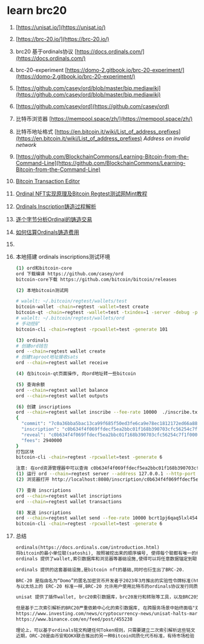 # learn brc20

1. [https://unisat.io/](https://unisat.io/)
2. [https://brc-20.io/](https://brc-20.io/)
3. brc20 基于ordinals协议
   [https://docs.ordinals.com/](https://docs.ordinals.com/)
4. brc-20-experiment
   [https://domo-2.gitbook.io/brc-20-experiment/](https://domo-2.gitbook.io/brc-20-experiment/)
5. [https://github.com/casey/ord/blob/master/bip.mediawiki](https://github.com/casey/ord/blob/master/bip.mediawiki)
6. [https://github.com/casey/ord](https://github.com/casey/ord)
7. 比特币浏览器 [https://mempool.space/zh/](https://mempool.space/zh/)
8. 比特币地址格式 [https://en.bitcoin.it/wiki/List_of_address_prefixes](https://en.bitcoin.it/wiki/List_of_address_prefixes)
   *Address on invalid network*
9. [https://github.com/BlockchainCommons/Learning-Bitcoin-from-the-Command-Line](https://github.com/BlockchainCommons/Learning-Bitcoin-from-the-Command-Line)
10. [Bitcoin Transaction Editor](https://bc-2.jp/tools/txeditor2.html)
11. [Ordinal NFT实现原理及Bitcoin Regtest测试网Mint教程](https://learnblockchain.cn/article/5376)
12. [Ordinals Inscription铸造过程解析](https://learnblockchain.cn/article/5782)
13. [逐个字节分析Ordinal的铸造交易](https://learnblockchain.cn/article/5822)
14. [如何估算Ordinals铸造费用](https://buidler.space/Ordinals-0a26ef31ca8a42e8b0df419f15d44327)
15. 
16. 本地搭建 ordinals inscriptions测试环境

    ```bash
    (1) ord和bitcoin-core
    ord 下载编译 https://github.com/casey/ord
    bitcoin-core下载 https://github.com/bitcoin/bitcoin/releases
    
    (2) 本地bitcoin测试网
    
    # walelt: ~/.bitcoin/regtest/wallets/test
    bitcoin-wallet -chain=regtest -wallet=test create
    bitcoin-qt -chain=regtest -wallet=test -txindex=1 -server -debug -printtoconsole -fallbackfee=0.0002 -txconfirmtarget 1
    # walelt: ~/.bitcoin/regtest/wallets/ord
    # 手动挖矿
    bitcoin-cli -chain=regtest -rpcwallet=test -generate 101
    
    (3) ordinals
    # 创建ord钱包
    ord --chain=regtest wallet create
    # 创建taproot地址接收sats
    ord --chain=regtest wallet receive
    
    (4) 在bitcoin-qt页面操作, 向ord地址转一些bitcoin
    
    (5) 查询余额
    ord --chain=regtest wallet balance
    ord --chain=regtest wallet outputs
    
    (6) 创建 inscriptions
    ord --chain=regtest wallet inscribe --fee-rate 10000  ./inscribe.txt
    {
      "commit": "7c0a36bba5bac13ca99f685f50ed3fe6ca9e78ec1812172ed66a887e2621c6a3",
      "inscription": "c0b634f4f069ffdecf5ea2bbc01f168b390703cfc56254c7f1f00052589dc33ei0",
      "reveal": "c0b634f4f069ffdecf5ea2bbc01f168b390703cfc56254c7f1f00052589dc33e",
      "fees": 2940000
    }
    打包区块
    bitcoin-cli -chain=regtest -rpcwallet=test -generate 6
    
    注意: 在ord资源管理器中可以查询 c0b634f4f069ffdecf5ea2bbc01f168b390703cfc56254c7f1f00052589dc33ei0
    (1) 运行 ord --chain=regtest server --address 127.0.0.1 --http-port 8080
    (2) 浏览器打开 http://localhost:8080/inscription/c0b634f4f069ffdecf5ea2bbc01f168b390703cfc56254c7f1f00052589dc33ei0
    
    (7) 查询 inscriptions
    ord --chain=regtest wallet inscriptions
    ord --chain=regtest wallet transactions
    
    (8) 发送 inscriptions
    ord --chain=regtest wallet send --fee-rate 10000 bcrt1pj6qaq5lxl454mr375x7ttfu2n68kad7xaavuf7trh88yxazhh96q4df0nd c0b634f4f069ffdecf5ea2bbc01f168b390703cfc56254c7f1f00052589dc33ei0
    bitcoin-cli -chain=regtest -rpcwallet=test -generate 6
    
    ```

17. 总结
    ```txt
    ordinals(https://docs.ordinals.com/introduction.html)
    将bitcoin的最小单位聪(satoshi), 按照被挖出来的顺序编号, 使得每个聪都有唯一的编号.
    ordinals 提供了wallet,索引数据库和浏览器等基础设施,使得可以将任意数据锚定到聪(这一过程称为inscribe, 铭刻),并能方便的查看聪上绑定的数据(inscription, 铭文).
    
    ordinals 提供的这套基础设施,是bitcoin nft的基础,同时也衍生出了BRC-20.
    
    BRC-20 是指由名为“Domo”的匿名加密货币开发者于2023年3月推出的实验性令牌标准(https://domo-2.gitbook.io/brc-20-experiment/).
    与以太坊上的 ERC-20 标准一样,BRC-20 允许用户使用比特币的ordinals协议发行同质化代币.
    
    unisat 提供了插件wallet, brc20索引数据库，brc20发行和转账等工具，以及BRC20交易市场, 这些配套设施加速了BRC-20的传播.
    
    但是基于二次索引解析的BRC20严重依赖中心化的索引数据库, 在跨服务场景中始终面临"双花攻击"
    https://www.investing.com/news/cryptocurrency-news/unisat-halts-marketplace-following-doublespend-attacks-3062947
    https://www.binance.com/en/feed/post/455238
    
    理论上，可以基于ordinals铭文构建任何Token规则，只需要建立二次索引解析这些铭文
    近期，ORC-20是由币安和OKX联合推出的另一种Bitcoin同质化代币标准，有待市场检验
    ```